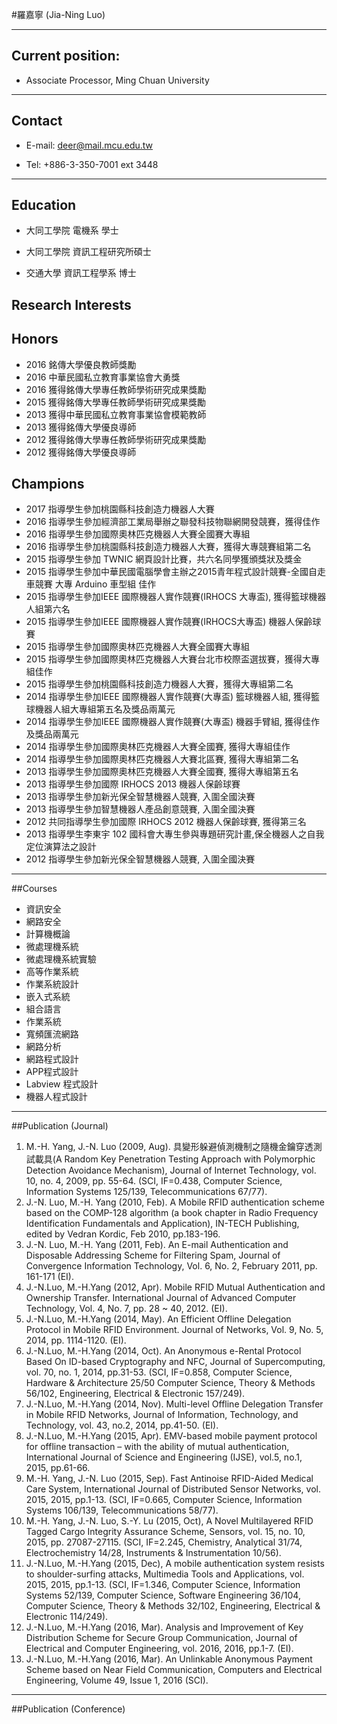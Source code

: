 #羅嘉寧 (Jia-Ning Luo)

---


## Current position:


* Associate Processor, Ming Chuan University

---

## Contact

* E-mail: deer@mail.mcu.edu.tw

* Tel:  +886-3-350-7001 ext 3448

---

## Education

* 大同工學院 電機系 學士

* 大同工學院 資訊工程研究所碩士

* 交通大學 資訊工程學系 博士

## Research Interests


## Honors

* 2016 銘傳大學優良教師獎勵
* 2016 中華民國私立教育事業協會大勇獎
* 2016 獲得銘傳大學專任教師學術研究成果獎勵
* 2015 獲得銘傳大學專任教師學術研究成果獎勵
* 2013 獲得中華民國私立教育事業協會模範教師
* 2013 獲得銘傳大學優良導師
* 2012 獲得銘傳大學專任教師學術研究成果獎勵
* 2012 獲得銘傳大學優良導師

## Champions

* 2017 指導學生參加桃園縣科技創造力機器人大賽
* 2016 指導學生參加經濟部工業局舉辦之聯發科技物聯網開發競賽，獲得佳作
* 2016 指導學生參加國際奧林匹克機器人大賽全國賽大專組
* 2016 指導學生參加桃園縣科技創造力機器人大賽，獲得大專競賽組第二名
* 2015 指導學生參加 TWNIC 網頁設計比賽，共六名同學獲頒獎狀及獎金
* 2015 指導學生參加中華民國電腦學會主辦之2015青年程式設計競賽-全國自走車競賽 大專 Arduino 車型組 佳作
* 2015 指導學生參加IEEE 國際機器人實作競賽(IRHOCS 大專盃), 獲得籃球機器人組第六名
* 2015 指導學生參加IEEE 國際機器人實作競賽(IRHOCS大專盃) 機器人保齡球賽
* 2015 指導學生參加國際奧林匹克機器人大賽全國賽大專組
* 2015 指導學生參加國際奧林匹克機器人大賽台北市校際盃選拔賽，獲得大專組佳作
* 2015 指導學生參加桃園縣科技創造力機器人大賽，獲得大專組第二名
* 2014 指導學生參加IEEE 國際機器人實作競賽(大專盃) 籃球機器人組, 獲得籃球機器人組大專組第五名及獎品兩萬元
* 2014 指導學生參加IEEE 國際機器人實作競賽(大專盃) 機器手臂組, 獲得佳作及獎品兩萬元
* 2014 指導學生參加國際奧林匹克機器人大賽全國賽, 獲得大專組佳作
* 2014 指導學生參加國際奧林匹克機器人大賽北區賽, 獲得大專組第二名
* 2013 指導學生參加國際奧林匹克機器人大賽全國賽, 獲得大專組第五名
* 2013 指導學生參加國際 IRHOCS 2013 機器人保齡球賽
* 2013 指導學生參加新光保全智慧機器人競賽, 入圍全國決賽
* 2013 指導學生參加智慧機器人產品創意競賽, 入圍全國決賽
* 2012 共同指導學生參加國際 IRHOCS 2012 機器人保齡球賽, 獲得第三名
* 2013 指導學生李東宇 102 國科會大專生參與專題研究計畫,保全機器人之自我定位演算法之設計
* 2012 指導學生參加新光保全智慧機器人競賽, 入圍全國決賽


---
##Courses

* 資訊安全
* 網路安全
* 計算機概論
* 微處理機系統
* 微處理機系統實驗
* 高等作業系統
* 作業系統設計
* 嵌入式系統
* 組合語言
* 作業系統
* 寬頻匯流網路
* 網路分析
* 網路程式設計
* APP程式設計
* Labview 程式設計
* 機器人程式設計

---

##Publication (Journal)


1.	M.-H. Yang, J.-N. Luo (2009, Aug). 具變形躲避偵測機制之隨機金鑰穿透測試載具(A Random Key Penetration Testing Approach with Polymorphic Detection Avoidance Mechanism), Journal of Internet Technology, vol. 10, no. 4, 2009, pp. 55-64. (SCI, IF=0.438, Computer Science, Information Systems 125/139, Telecommunications 67/77).
2. J.-N. Luo, M.-H. Yang (2010, Feb). A Mobile RFID authentication scheme based on the COMP-128 algorithm (a book chapter in Radio Frequency Identification Fundamentals and Application), IN-TECH Publishing, edited by Vedran Kordic, Feb 2010, pp.183-196.
3.	J.-N. Luo, M.-H. Yang (2011, Feb). An E-mail Authentication and Disposable Addressing Scheme for Filtering Spam, Journal of Convergence Information Technology, Vol. 6, No. 2, February 2011, pp. 161-171 (EI).
4.	J.-N.Luo, M.-H.Yang (2012, Apr). Mobile RFID Mutual Authentication and Ownership Transfer. International Journal of Advanced Computer Technology, Vol. 4, No. 7, pp. 28 ~ 40, 2012. (EI).
5.	J.-N.Luo, M.-H.Yang (2014, May). An Efficient Offline Delegation Protocol in Mobile RFID Environment. Journal of Networks, Vol. 9, No. 5, 2014, pp. 1114-1120. (EI).
6.	J.-N.Luo, M.-H.Yang (2014, Oct). An Anonymous e-Rental Protocol Based On ID-based Cryptography and NFC, Journal of Supercomputing, vol. 70, no. 1, 2014, pp.31-53. (SCI, IF=0.858, Computer Science, Hardware & Architecture 25/50 Computer Science, Theory & Methods   56/102, Engineering, Electrical & Electronic 157/249).
7.	J.-N.Luo, M.-H.Yang (2014, Nov). Multi-level Offline Delegation Transfer in Mobile RFID Networks, Journal of Information, Technology, and Technology, vol. 43, no.2, 2014, pp.41-50. (EI).
8.	J.-N.Luo, M.-H.Yang (2015, Apr). EMV-based mobile payment protocol for offline transaction – with the ability of mutual authentication, International Journal of Science and Engineering (IJSE), vol.5, no.1, 2015, pp.61-66. 
9.	M.-H. Yang, J.-N. Luo (2015, Sep). Fast Antinoise RFID-Aided Medical Care System, International Journal of Distributed Sensor Networks, vol. 2015, 2015, pp.1-13. (SCI, IF=0.665, Computer Science, Information Systems 106/139, Telecommunications 58/77).  
10.	M.-H. Yang, J.-N. Luo, S.-Y. Lu (2015, Oct), A Novel Multilayered RFID Tagged Cargo Integrity Assurance Scheme, Sensors, vol. 15, no. 10, 2015, pp. 27087-27115. (SCI, IF=2.245, Chemistry, Analytical 31/74, Electrochemistry 14/28, Instruments & Instrumentation 10/56).
11.	J.-N.Luo, M.-H.Yang (2015, Dec), A mobile authentication system resists to shoulder-surfing attacks, Multimedia Tools and Applications, vol. 2015, 2015, pp.1-13. (SCI, IF=1.346, Computer Science, Information Systems 52/139, Computer Science, Software Engineering 36/104, Computer Science, Theory & Methods 32/102, Engineering, Electrical & Electronic 114/249).
12.	J.-N.Luo, M.-H.Yang (2016, Mar). Analysis and Improvement of Key Distribution Scheme for Secure Group Communication, Journal of Electrical and Computer Engineering, vol. 2016, 2016, pp.1-7. (EI).
13.	J.-N.Luo, M.-H.Yang (2016, Mar).  An Unlinkable Anonymous Payment Scheme based on Near Field Communication, Computers and Electrical Engineering, Volume 49, Issue 1, 2016 (SCI).

---

##Publication (Conference)
